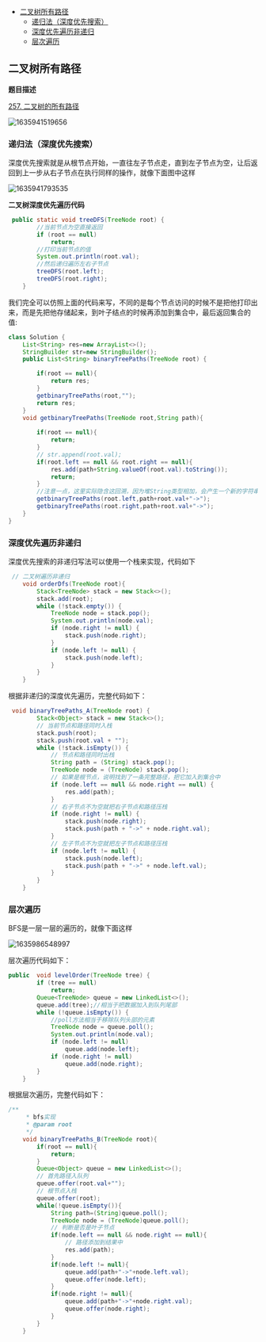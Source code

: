 
<!-- TOC -->

- [二叉树所有路径](#二叉树所有路径)
  - [递归法（深度优先搜索）](#递归法深度优先搜索)
  - [深度优先遍历非递归](#深度优先遍历非递归)
  - [层次遍历](#层次遍历)

<!-- /TOC -->
## 二叉树所有路径

**题目描述**

[257. 二叉树的所有路径](https://leetcode-cn.com/problems/binary-tree-paths/)

![1635941519656](https://tprzfbucket.oss-cn-beijing.aliyuncs.com/hadoop/202111/03/201201-595553.png)

### 递归法（深度优先搜索）

深度优先搜索就是从根节点开始，一直往左子节点走，直到左子节点为空，让后返回到上一步从右子节点在执行同样的操作，就像下面图中这样

![1635941793535](https://tprzfbucket.oss-cn-beijing.aliyuncs.com/hadoop/202111/03/201634-742485.png)

**二叉树深度优先遍历代码**

~~~ java
 public static void treeDFS(TreeNode root) {
        //当前节点为空直接返回
        if (root == null)
            return;
        //打印当前节点的值
        System.out.println(root.val);
        //然后递归遍历左右子节点
        treeDFS(root.left);
        treeDFS(root.right);
    }
~~~

我们完全可以仿照上面的代码来写，不同的是每个节点访问的时候不是把他打印出来，而是先把他存储起来，到叶子结点的时候再添加到集合中，最后返回集合的值:

~~~ java
class Solution {
    List<String> res=new ArrayList<>();
    StringBuilder str=new StringBuilder();
    public List<String> binaryTreePaths(TreeNode root) {

        if(root == null){
            return res;
        }
        getbinaryTreePaths(root,"");
        return res;
    }
    void getbinaryTreePaths(TreeNode root,String path){
        
        if(root == null){
            return;
        }
        // str.append(root.val);
        if(root.left == null && root.right == null){
            res.add(path+String.valueOf(root.val).toString());
            return;
        }
        //注意一点，这里实际隐含这回溯，因为堆String类型相加，会产生一个新的字符串，所以说，实际上，每一次在这里会产生一个新的字符串，堆原来的字符串没有进行修改
        getbinaryTreePaths(root.left,path+root.val+"->");
        getbinaryTreePaths(root.right,path+root.val+"->");
    }
}
~~~

### 深度优先遍历非递归

深度优先搜索的非递归写法可以使用一个栈来实现，代码如下

~~~ java
 // 二叉树遍历非递归
    void orderDfs(TreeNode root){
        Stack<TreeNode> stack = new Stack<>();
        stack.add(root);
        while (!stack.empty()) {
            TreeNode node = stack.pop();
            System.out.println(node.val);
            if (node.right != null) {
                stack.push(node.right);
            }
            if (node.left != null) {
                stack.push(node.left);
            }
        }
    }
~~~

根据非递归的深度优先遍历，完整代码如下：

~~~ java
 void binaryTreePaths_A(TreeNode root) {
        Stack<Object> stack = new Stack<>();
        // 当前节点和路径同时入栈
        stack.push(root);
        stack.push(root.val + "");
        while (!stack.isEmpty()) {
            // 节点和路径同时出栈
            String path = (String) stack.pop();
            TreeNode node = (TreeNode) stack.pop();
            // 如果是根节点，说明找到了一条完整路径，把它加入到集合中
            if (node.left == null && node.right == null) {
                res.add(path);
            }
            // 右子节点不为空就把右子节点和路径压栈
            if (node.right != null) {
                stack.push(node.right);
                stack.push(path + "->" + node.right.val);
            }
            // 左子节点不为空就把左子节点和路径压栈
            if (node.left != null) {
                stack.push(node.left);
                stack.push(path + "->" + node.left.val);
            }
        }
    }
~~~

### 层次遍历

BFS是一层一层的遍历的，就像下面这样

![1635986548997](https://tprzfbucket.oss-cn-beijing.aliyuncs.com/hadoop/202111/04/084230-230179.png)

层次遍历代码如下：

~~~ java
public  void levelOrder(TreeNode tree) {
        if (tree == null)
            return;
        Queue<TreeNode> queue = new LinkedList<>();
        queue.add(tree);//相当于把数据加入到队列尾部
        while (!queue.isEmpty()) {
            //poll方法相当于移除队列头部的元素
            TreeNode node = queue.poll();
            System.out.println(node.val);
            if (node.left != null)
                queue.add(node.left);
            if (node.right != null)
                queue.add(node.right);
        }
    }
~~~

根据层次遍历，完整代码如下：

~~~ java
/**
     * bfs实现
     * @param root
     */
    void binaryTreePaths_B(TreeNode root){
        if(root == null){
            return;
        }
        Queue<Object> queue = new LinkedList<>();
        // 首先路径入队列
        queue.offer(root.val+"");
        // 根节点入栈
        queue.offer(root);
        while(!queue.isEmpty()){
            String path=(String)queue.poll();
            TreeNode node = (TreeNode)queue.poll();
            // 判断是否是叶子节点
            if(node.left == null && node.right == null){
                // 路径添加到结果中
                res.add(path);
            }
            if(node.left != null){
                queue.add(path+"->"+node.left.val);
                queue.offer(node.left);
            }
            if(node.right != null){
                queue.add(path+"->"+node.right.val);
                queue.offer(node.right);
            }
        }
    }
~~~

